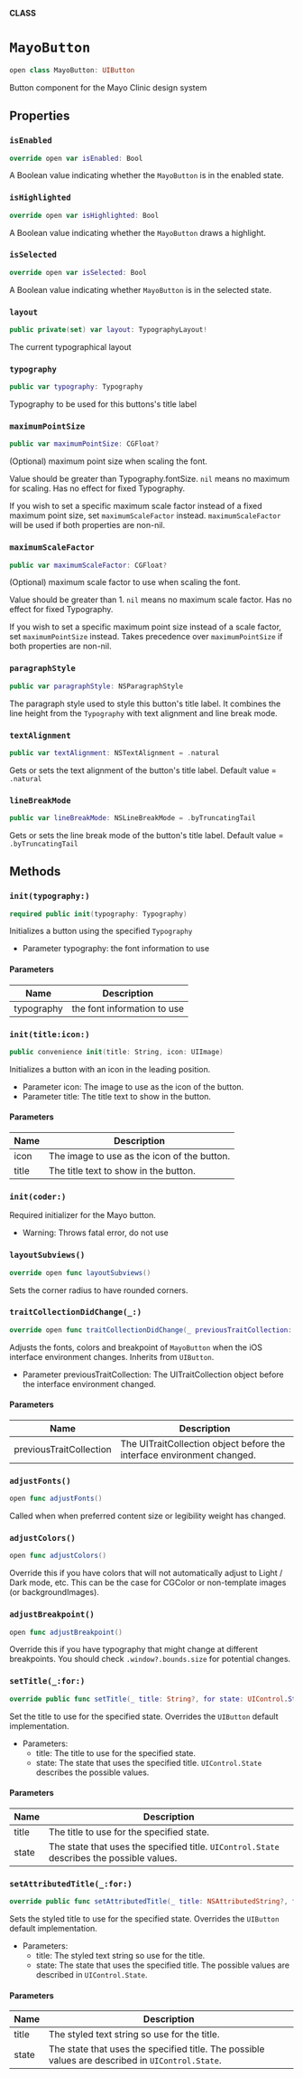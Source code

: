 **CLASS**

# `MayoButton`

```swift
open class MayoButton: UIButton
```

Button component for the Mayo Clinic design system

## Properties
### `isEnabled`

```swift
override open var isEnabled: Bool
```

A Boolean value indicating whether the `MayoButton` is in the enabled state.

### `isHighlighted`

```swift
override open var isHighlighted: Bool
```

A Boolean value indicating whether the `MayoButton` draws a highlight.

### `isSelected`

```swift
override open var isSelected: Bool
```

A Boolean value indicating whether `MayoButton` is in the selected state.

### `layout`

```swift
public private(set) var layout: TypographyLayout!
```

The current typographical layout

### `typography`

```swift
public var typography: Typography
```

Typography to be used for this buttons's title label

### `maximumPointSize`

```swift
public var maximumPointSize: CGFloat?
```

(Optional) maximum point size when scaling the font.

Value should be greater than Typography.fontSize.
`nil` means no maximum for scaling.
Has no effect for fixed Typography.

If you wish to set a specific maximum scale factor instead of a fixed maximum point size,
set `maximumScaleFactor` instead.
`maximumScaleFactor` will be used if both properties are non-nil.

### `maximumScaleFactor`

```swift
public var maximumScaleFactor: CGFloat?
```

(Optional) maximum scale factor to use when scaling the font.

Value should be greater than 1.
`nil` means no maximum scale factor.
Has no effect for fixed Typography.

If you wish to set a specific maximum point size instead of a scale factor, set `maximumPointSize` instead.
Takes precedence over `maximumPointSize` if both properties are non-nil.

### `paragraphStyle`

```swift
public var paragraphStyle: NSParagraphStyle
```

The paragraph style used to style this button's title label.
It combines the line height from the `Typography` with text alignment and line break mode.

### `textAlignment`

```swift
public var textAlignment: NSTextAlignment = .natural
```

Gets or sets the text alignment of the button's title label.
Default value = `.natural`

### `lineBreakMode`

```swift
public var lineBreakMode: NSLineBreakMode = .byTruncatingTail
```

Gets or sets the line break mode of the button's title label.
Default value = `.byTruncatingTail`

## Methods
### `init(typography:)`

```swift
required public init(typography: Typography)
```

Initializes a button using the specified `Typography`
- Parameter typography: the font information to use

#### Parameters

| Name | Description |
| ---- | ----------- |
| typography | the font information to use |

### `init(title:icon:)`

```swift
public convenience init(title: String, icon: UIImage)
```

Initializes a button with an icon in the leading position.
- Parameter icon: The image to use as the icon of the button.
- Parameter title: The title text to show in the button.

#### Parameters

| Name | Description |
| ---- | ----------- |
| icon | The image to use as the icon of the button. |
| title | The title text to show in the button. |

### `init(coder:)`

Required initializer for the Mayo button.
- Warning: Throws fatal error, do not use

### `layoutSubviews()`

```swift
override open func layoutSubviews()
```

Sets the corner radius to have rounded corners.

### `traitCollectionDidChange(_:)`

```swift
override open func traitCollectionDidChange(_ previousTraitCollection: UITraitCollection?)
```

Adjusts the fonts, colors and breakpoint of `MayoButton` when the iOS interface environment changes. Inherits from `UIButton`.
- Parameter previousTraitCollection: The UITraitCollection object before the interface environment changed.

#### Parameters

| Name | Description |
| ---- | ----------- |
| previousTraitCollection | The UITraitCollection object before the interface environment changed. |

### `adjustFonts()`

```swift
open func adjustFonts()
```

Called when when preferred content size or legibility weight has changed.

### `adjustColors()`

```swift
open func adjustColors()
```

Override this if you have colors that will not automatically adjust to
Light / Dark mode, etc. This can be the case for CGColor or
non-template images (or backgroundImages).

### `adjustBreakpoint()`

```swift
open func adjustBreakpoint()
```

Override this if you have typography that might change at different breakpoints.
You should check `.window?.bounds.size` for potential changes.

### `setTitle(_:for:)`

```swift
override public func setTitle(_ title: String?, for state: UIControl.State)
```

Set the title to use for the specified state. Overrides the `UIButton` default implementation.
- Parameters:
  - title: The title to use for the specified state.
  - state: The state that uses the specified title. `UIControl.State` describes the possible values.

#### Parameters

| Name | Description |
| ---- | ----------- |
| title | The title to use for the specified state. |
| state | The state that uses the specified title. `UIControl.State` describes the possible values. |

### `setAttributedTitle(_:for:)`

```swift
override public func setAttributedTitle(_ title: NSAttributedString?, for state: UIControl.State)
```

Sets the styled title to use for the specified state. Overrides the `UIButton` default implementation.
- Parameters:
  - title: The styled text string so use for the title.
  - state: The state that uses the specified title. The possible values are described in `UIControl.State`.

#### Parameters

| Name | Description |
| ---- | ----------- |
| title | The styled text string so use for the title. |
| state | The state that uses the specified title. The possible values are described in `UIControl.State`. |
